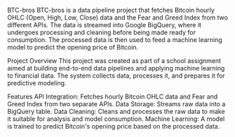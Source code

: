 BTC-bros
BTC-bros is a data pipeline project that fetches Bitcoin hourly OHLC (Open, High, Low, Close) data and the Fear and Greed Index from two different APIs. The data is streamed into Google BigQuery, where it undergoes processing and cleaning before being made ready for consumption. The processed data is then used to feed a machine learning model to predict the opening price of Bitcoin.

Project Overview
This project was created as part of a school assignment aimed at building end-to-end data pipelines and applying machine learning to financial data. The system collects data, processes it, and prepares it for predictive modeling.

Features
API Integration: Fetches hourly Bitcoin OHLC data and Fear and Greed Index from two separate APIs.
Data Storage: Streams raw data into a BigQuery table.
Data Cleaning: Cleans and processes the raw data to make it suitable for analysis and model consumption.
Machine Learning: A model is trained to predict Bitcoin's opening price based on the processed data.
